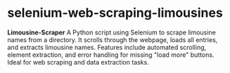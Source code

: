 # selenium-web-scraping-limousines
**Limousine-Scraper**  A Python script using Selenium to scrape limousine names from a directory. It scrolls through the webpage, loads all entries, and extracts limousine names. Features include automated scrolling, element extraction, and error handling for missing "load more" buttons. Ideal for web scraping and data extraction tasks.
